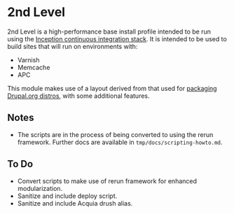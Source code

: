 2nd Level
=========

2nd Level is a high-performance base install profile intended to be run
using the [Inception continuous integration stack][inception-about]. It
is intended to be used to build sites that will run on environments
with:

  - Varnish
  - Memcache
  - APC

This module makes use of a layout derived from that used for [packaging
Drupal.org distros][drush-make-distros], with some additional features.

Notes
-----

  - The scripts are in the process of being converted to using the rerun
    framework. Further docs are available in `tmp/docs/scripting-howto.md`.

To Do
-----

  - Convert scripts to make use of rerun framework for enhanced
    modularization.
  - Sanitize and include deploy script.
  - Sanitize and include Acquia drush alias.

<!-- Links -->
   [inception-about]:    http://github.com/myplanetdigital/inception
   [drush-make-distros]: http://drupal.org/node/1476014
